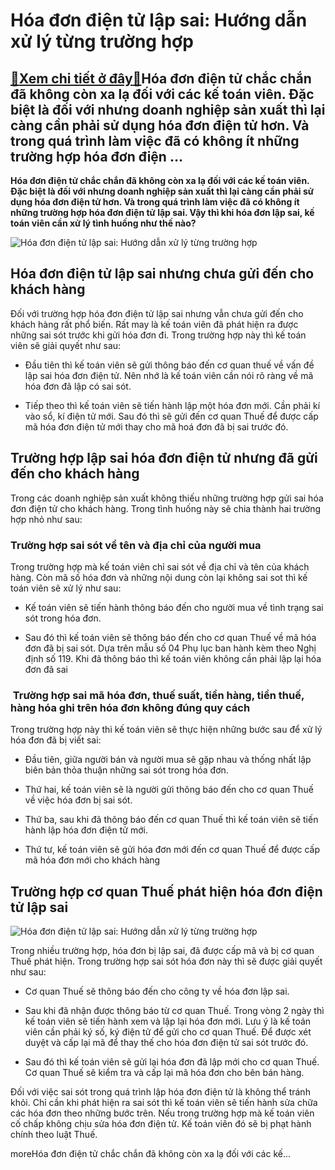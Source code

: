 Hóa đơn điện tử lập sai: Hướng dẫn xử lý từng trường hợp
========================================================

[:gift:Xem chi tiết ở đây:gift:](https://hddtvn.com/hoa-don-dien-tu-lap-sai-huong-dan-xu-ly-tung-truong-hop/)Hóa đơn điện tử chắc chắn đã không còn xa lạ đối với các kế toán viên. Đặc biệt là đối với nhưng doanh nghiệp sản xuất thì lại càng cần phải sử dụng hóa đơn điện tử hơn. Và trong quá trình làm việc đã có không ít những trường hợp hóa đơn điện …
----------------------------------------------------------------------------------------------------------------------------------------------------------------------------------------------------------------------------------------------------

**Hóa đơn điện tử chắc chắn đã không còn xa lạ đối với các kế toán viên. Đặc biệt là đối với nhưng doanh nghiệp sản xuất thì lại càng cần phải sử dụng hóa đơn điện tử hơn. Và trong quá trình làm việc đã có không ít những trường hợp hóa đơn điện tử lập sai. Vậy thì khi hóa đơn lập sai, kế toán viên cần xử lý tình huống như thế nào?**


![Hóa đơn điện tử lập sai: Hướng dẫn xử lý từng trường hợp](https://hddtvn.com/wp-content/uploads/2021/01/Hoa-don-dien-tu-sai-TT32.jpg "Hóa đơn điện tử lập sai: Hướng dẫn xử lý từng trường hợp")


Hóa đơn điện tử lập sai nhưng chưa gửi đến cho khách hàng
---------------------------------------------------------


Đối với trường hợp hóa đơn điện tử lập sai nhưng vẫn chưa gửi đến cho khách hàng rất phổ biến. Rất may là kế toán viên đã phát hiện ra được những sai sót trước khi gửi hóa đơn đi. Trong trường hợp này thì kế toán viên sẽ giải quyết như sau:




* Đầu tiên thì kế toán viên sẽ gửi thông báo đến cơ quan thuế về vấn đề lập sai hóa đơn điện tử. Nên nhớ là kế toán viên cần nói rõ ràng về mã hóa đơn đã lập có sai sót.

* Tiếp theo thì kế toán viên sẽ tiến hành lập một hóa đơn mới. Cần phải kí vào sổ, kí điện tử mới. Sau đó thì sẽ gửi đến cơ quan Thuế để được cấp mã hóa đơn điện tử mới thay cho mã hoá đơn đã bị sai trước đó.



Trường hợp lập sai hóa đơn điện tử nhưng đã gửi đến cho khách hàng
------------------------------------------------------------------


Trong các doanh nghiệp sản xuất không thiếu những trường hợp gửi sai hóa đơn điện tử cho khách hàng. Trong tình huống này sẽ chia thành hai trường hợp nhỏ như sau:


### Trường hợp sai sót về tên và địa chỉ của người mua


Trong trường hợp mà kế toán viên chỉ sai sót về địa chỉ và tên của khách hàng. Còn mã số hóa đơn và những nội dung còn lại không sai sot thì kế toán viên sẽ xử lý như sau:




* Kế toán viên sẽ tiến hành thông báo đến cho người mua về tình trạng sai sót trong hóa đơn.

* Sau đó thì kế toán viên sẽ thông báo đến cho cơ quan Thuế về mã hóa đơn đã bị sai sót. Dựa trên mẫu số 04 Phụ lục ban hành kèm theo Nghị định số 119. Khi đã thông báo thì kế toán viên không cần phải lập lại hóa đơn đã sai



###  Trường hợp sai mã hóa đơn, thuế suất, tiền hàng, tiền thuế, hàng hóa ghi trên hóa đơn không đúng quy cách


Trong trường hợp này thì kế toán viên sẽ thực hiện những bước sau để xử lý hóa đơn đã bị viết sai:




* Đầu tiên, giữa người bán và người mua sẽ gặp nhau và thống nhất lập biên bản thỏa thuận những sai sót trong hóa đơn.

* Thứ hai, kế toán viên sẽ là người gửi thông báo đến cho cơ quan Thuế về việc hóa đơn bị sai sót.

* Thứ ba, sau khi đã thông báo đến cơ quan Thuế thì kế toán viên sẽ tiến hành lập hóa đơn điện tử mới.

* Thứ tư, kế toán viên sẽ gửi hóa đơn mới đến cơ quan Thuế để được cấp mã hóa đơn mới cho khách hàng



Trường hợp cơ quan Thuế phát hiện hóa đơn điện tử lập sai
---------------------------------------------------------


![Hóa đơn điện tử lập sai: Hướng dẫn xử lý từng trường hợp](https://hddtvn.com/wp-content/uploads/2021/01/Hoa-don-dien-tu1_2510102814.jpg)


Trong nhiều trường hợp, hóa đơn bị lập sai, đã được cấp mã và bị cơ quan Thuế phát hiện. Trong trường hợp sai sót hóa đơn này thì sẽ được giải quyết như sau:




* Cơ quan Thuế sẽ thông báo đến cho công ty về hóa đơn lập sai.

* Sau khi đã nhận được thông báo từ cơ quan Thuế. Trong vòng 2 ngày thì kế toán viên sẽ tiến hành xem và lập lại hóa đơn mới. Lưu ý là kế toán viên cần phải ký số, ký điện tử để gửi cho cơ quan Thuế. Để được xét duyệt và cấp lại mã để thay thế cho hóa đơn điện tử sai sót trước đó.

* Sau đó thì kế toán viên sẽ gửi lại hóa đơn đã lập mới cho cơ quan Thuế. Cơ quan Thuế sẽ kiểm tra và cấp lại mã hóa đơn cho bên bán hàng.



Đối với việc sai sót trong quá trình lập hóa đơn điện tử là không thể tránh khỏi. Chỉ cần khi phát hiện ra sai sót thì kế toán viên sẽ tiến hành sửa chữa các hóa đơn theo những bước trên. Nếu trong trường hợp mà kế toán viên cố chấp không chịu sửa hóa đơn điện tử. Kế toán viên đó sẽ bị phạt hành chính theo luật Thuế.


moreHóa đơn điện tử chắc chắn đã không còn xa lạ đối với các kế…

